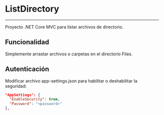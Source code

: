 # ListDirectory
---
Proyecto .NET Core MVC para listar archivos de directorio.

## Funcionalidad

Simplemente arrastar archivos o carpetas en el directorio Files.

## Autenticación

Modificar archivo app-settings.json para habilitar o deshabilitar la seguridad:

```json
"AppSettings": {
  "EnableSecurity": true,
  "Password": "<password>"
},
```